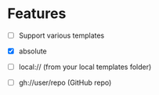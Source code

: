 # Features

- [ ] Support various templates
 - [x] absolute
 - [ ] local:// (from your local templates folder)
 - [ ] gh://user/repo (GitHub repo)



